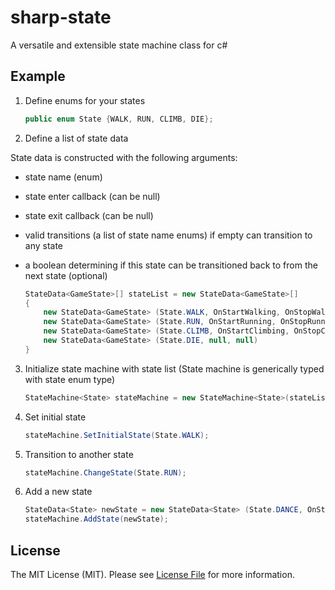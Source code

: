 # sharp-state

A versatile and extensible state machine class for c#

## Example

1. Define enums for your states

	```csharp
	public enum State {WALK, RUN, CLIMB, DIE};
	```

2. Define a list of state data

  State data is constructed with the following arguments:
  - state name (enum)
  - state enter callback (can be null)
  - state exit callback (can be null)
  - valid transitions (a list of state name enums) if empty can transition to any state
  - a boolean determining if this state can be transitioned back to from the next state (optional)
  
	```csharp
	StateData<GameState>[] stateList = new StateData<GameState>[]
	{
		new StateData<GameState> (State.WALK, OnStartWalking, OnStopWalking, new GameState[]{State.RUN, State.CLIMB, State.DIE}),
		new StateData<GameState> (State.RUN, OnStartRunning, OnStopRunning, new GameState[]{GameState.WALK, State.CLIMB, State.DIE}),
		new StateData<GameState> (State.CLIMB, OnStartClimbing, OnStopClimbing, new GameState[]{GameState.WALK, State.DIE}),
		new StateData<GameState> (State.DIE, null, null)
	}
	```

3. Initialize state machine with state list (State machine is generically typed with state enum type)

	```csharp
	StateMachine<State> stateMachine = new StateMachine<State>(stateList);
	```
4. Set initial state

	```csharp
	stateMachine.SetInitialState(State.WALK);
	```  
  
5. Transition to another state

	```csharp
	stateMachine.ChangeState(State.RUN);
	```

6. Add a new state

	```csharp
	StateData<State> newState = new StateData<State> (State.DANCE, OnStartDancing, OnStopDancing);
	stateMachine.AddState(newState);
	```

## License
The MIT License (MIT). Please see [License File](https://github.com/sandyklark/sharp-messenger/blob/master/LICENSE.md) for more information.
